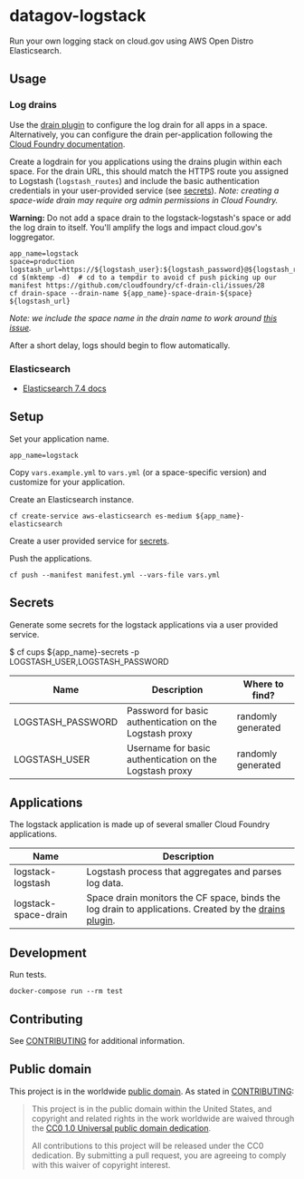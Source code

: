 # datagov-logstack

Run your own logging stack on cloud.gov using AWS Open Distro Elasticsearch.

## Usage

### Log drains

Use the [drain
plugin](https://github.com/cloudfoundry/cf-drain-cli#drain-all-apps-in-a-space)
to configure the log drain for all apps in a space. Alternatively, you can
configure the drain per-application following the [Cloud Foundry
documentation](https://docs.cloudfoundry.org/devguide/services/log-management.html).

Create a logdrain for you applications using the drains plugin within each
space. For the drain URL, this should match the HTTPS route you assigned to
Logstash (`logstash_routes`) and include the basic authentication credentials in
your user-provided service (see [secrets](#secrets)). _Note: creating
a space-wide drain may require org admin permissions in Cloud Foundry._

**Warning:** Do not add a space drain to the logstack-logstash's space or add the log
drain to itself. You'll amplify the logs and impact cloud.gov's loggregator.

    app_name=logstack
    space=production
    logstash_url=https://${logstash_user}:${logstash_password}@${logstash_route}
    cd $(mktemp -d)  # cd to a tempdir to avoid cf push picking up our manifest https://github.com/cloudfoundry/cf-drain-cli/issues/28
    cf drain-space --drain-name ${app_name}-space-drain-${space} ${logstash_url}

_Note: we include the space name in the drain name to work around [this issue](https://github.com/cloudfoundry/cf-drain-cli/issues/27)._

After a short delay, logs should begin to flow automatically.

### Elasticsearch

- [Elasticsearch 7.4 docs](https://www.elastic.co/guide/en/elasticsearch/reference/7.4/index.html)

## Setup

Set your application name.

    app_name=logstack

Copy `vars.example.yml` to `vars.yml` (or a space-specific version) and
customize for your application.

Create an Elasticsearch instance.

    cf create-service aws-elasticsearch es-medium ${app_name}-elasticsearch

Create a user provided service for [secrets](#secrets).

Push the applications.

    cf push --manifest manifest.yml --vars-file vars.yml

## Secrets

Generate some secrets for the logstack applications via a user provided service.

  $ cf cups ${app_name}-secrets -p LOGSTASH_USER,LOGSTASH_PASSWORD

Name | Description | Where to find?
---- | ----------- | --------------
LOGSTASH_PASSWORD | Password for basic authentication on the Logstash proxy | randomly generated
LOGSTASH_USER | Username for basic authentication on the Logstash proxy | randomly generated

## Applications

The logstack application is made up of several smaller Cloud Foundry
applications.

Name | Description
---- | -----------
logstack-logstash | Logstash process that aggregates and parses log data.
logstack-space-drain | Space drain monitors the CF space, binds the log drain to applications. Created by the [drains plugin](https://github.com/cloudfoundry/cf-drain-cli).

## Development

Run tests.

    docker-compose run --rm test

## Contributing

See [CONTRIBUTING](CONTRIBUTING.md) for additional information.

## Public domain

This project is in the worldwide [public domain](LICENSE.md). As stated in [CONTRIBUTING](CONTRIBUTING.md):

> This project is in the public domain within the United States, and copyright and related rights in the work worldwide are waived through the [CC0 1.0 Universal public domain dedication](https://creativecommons.org/publicdomain/zero/1.0/).
>
> All contributions to this project will be released under the CC0 dedication. By submitting a pull request, you are agreeing to comply with this waiver of copyright interest.

